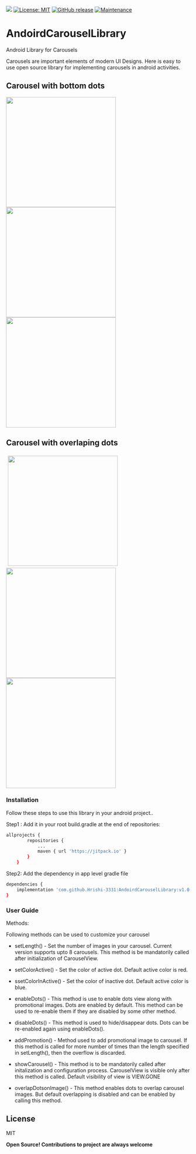 [![](https://jitpack.io/v/Hrishi-3331/AndoirdCarouselLibrary.svg)](https://jitpack.io/#Hrishi-3331/AndoirdCarouselLibrary)
[![License: MIT](https://img.shields.io/badge/License-MIT-green.svg)](https://opensource.org/licenses/MIT)
[![GitHub release](https://img.shields.io/github/release/Naereen/StrapDown.js.svg)](https://github.com/Hrishi-3331/AndoirdCarouselLibrary/releases/)
[![Maintenance](https://img.shields.io/badge/Maintained%3F-yes-green.svg)](https://github.com/Hrishi-3331/AndoirdCarouselLibrary/commits/master)


# AndoirdCarouselLibrary
Android Library for Carousels


Carousels are important elements of modern UI Designs. Here is easy to use open source library for implementing carousels in android activities.

## Carousel with bottom dots
<img src="https://user-images.githubusercontent.com/43084197/86379277-46687580-bca8-11ea-9748-e1538f33154e.jpeg" width="300">    <img src="https://user-images.githubusercontent.com/43084197/86378698-92ff8100-bca7-11ea-8f23-c38192e35cb6.jpeg" width="300">    <img src="https://user-images.githubusercontent.com/43084197/86379041-f4bfeb00-bca7-11ea-848b-8911dc7de4c0.jpeg" width="300">

## Carousel with overlaping dots
<img src="https://user-images.githubusercontent.com/43084197/86376552-c5f44580-bca4-11ea-857a-cf718dfbbc02.jpeg" width="300" style="margin:5px" >    <img src="https://user-images.githubusercontent.com/43084197/86376540-c12f9180-bca4-11ea-98e1-777bd663b18c.jpeg" width="300">    <img src="https://user-images.githubusercontent.com/43084197/86376547-c42a8200-bca4-11ea-8443-b1e23a81be65.jpeg" width="300">

### Installation

Follow these steps to use this library in your android project..

Step1 : Add it in your root build.gradle at the end of repositories:

```sh
allprojects {
		repositories {
			...
			maven { url 'https://jitpack.io' }
		}
	}
```

Step2: Add the dependency in app level gradle file

```sh
dependencies {
    implementation 'com.github.Hrishi-3331:AndoirdCarouselLibrary:v1.0.0'
}
```

### User Guide

Methods:

Following methods can be used to customize  your carousel

* setLength() - Set the number of images in your carousel. Current version supports upto 8 carousels. This method is be mandatorily called after initialization of CarouselView.

* setColorActive() - Set the color of active dot. Default active color is red.

* ssetColorInActive() - Set the color of inactive dot. Default active color is blue.

* enableDots() - This method is use to enable dots view along with promotional images. Dots are enabled by default. This method can be used to re-enable them if they are disabled by some other method.

* disableDots() - This method is used to hide/disappear dots. Dots can be re-enabled again using enableDots().

* addPromotion() - Method used to add promotional image to carousel. If this method is called for more number of times than the length specified in setLength(), then the overflow is discarded.

* showCarousel() - This method is to be mandatorily called after initalization and configuration process. CarouselView is visible only after this method is called. Default visibility of view is VIEW.GONE

* overlapDotsonImage() - This method enables dots to overlap carousel images. But default overlapping is disabled and can be enabled by calling this method.






License
----

MIT


**Open Source! Contributions to project are always welcome**
